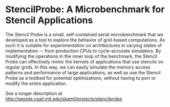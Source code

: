StencilProbe: A Microbenchmark for Stencil Applications
=====
The Stencil Probe is a small, self-contained serial microbenchmark that we developed as a tool to explore the behavior of grid-based computations. As such it is suitable for experimentation on architectures in varying states of implementation -- from production CPUs to cycle-accurate simulators. By modifying the operations in the inner loop of the benchmark, the Stencil Probe can effectively mimic the kernels of applications that use stencils on regular grids. In this way, we can easily simulate the memory access patterns and performance of large applications, as well as use the Stencil Probe as a testbed for potential optimizations, without having to port or modify the entire application.

See a longer description at http://people.csail.mit.edu/skamil/projects/stencilprobe
